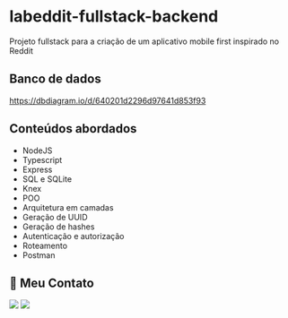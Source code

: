 # labeddit-fullstack-backend
Projeto fullstack para a criação de um aplicativo mobile first inspirado no Reddit

## Banco de dados

https://dbdiagram.io/d/640201d2296d97641d853f93

## Conteúdos abordados

- NodeJS
- Typescript
- Express
- SQL e SQLite
- Knex
- POO
- Arquitetura em camadas
- Geração de UUID
- Geração de hashes
- Autenticação e autorização
- Roteamento
- Postman

## 📧 Meu Contato

<a href="https://www.linkedin.com/in/aline-kabbas/" target="_blank"><img src="https://img.shields.io/badge/-LinkedIn-%230077B5?style=for-the-badge&logo=linkedin&logoColor=white" target="_blank"></a>
<a href = "mailto:alinekabbas@gmail.com"><img src="https://img.shields.io/badge/Gmail-D14836?style=for-the-badge&logo=gmail&logoColor=white" target="_blank"></a>
